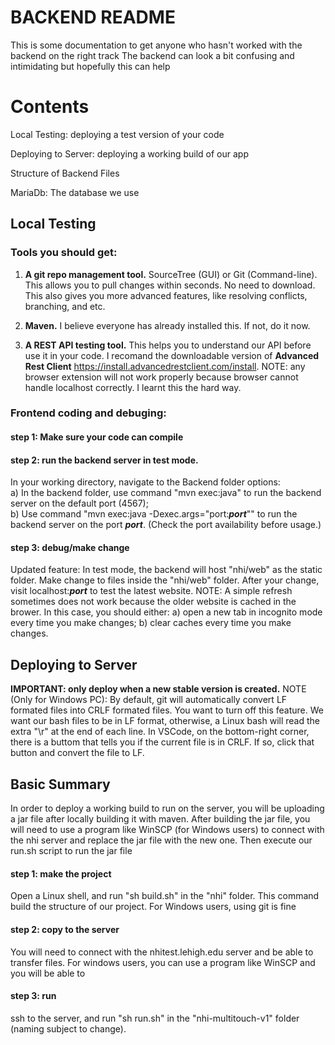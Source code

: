 # BACKEND README

This is some documentation to get anyone who hasn't worked with the backend on the right track
The backend can look a bit confusing and intimidating but hopefully this can help 

# Contents

Local Testing: deploying a test version of your code

Deploying to Server: deploying a working build of our app

Structure of Backend Files

MariaDb: The database we use

## Local Testing 

### Tools you should get:
1. **A git repo management tool.** SourceTree (GUI) or Git (Command-line). This allows you to pull changes within seconds. No need to download. This also gives you more advanced features, like resolving conflicts, branching, and etc.

2. **Maven.** I believe everyone has already installed this. If not, do it now.
3. **A REST API testing tool.** This helps you to understand our API before use it in your code. I recomand the downloadable version of **Advanced Rest Client** https://install.advancedrestclient.com/install. NOTE: any browser extension will not work properly because browser cannot handle localhost correctly. I learnt this the hard way.

### Frontend coding and debuging:
#### step 1: Make sure your code can compile 
#### step 2: run the backend server in test mode. 
In your working directory, navigate to the Backend folder 
options:  
a) In the backend folder, use command "mvn exec:java" to run the backend server on the default port (4567);   
b) Use command "mvn exec:java -Dexec.args="port:***port***"" to run the backend server on the port ***port***. (Check the port availability before usage.)

#### step 3: debug/make change
Updated feature: In test mode, the backend will host "nhi/web" as the static folder. Make change to files inside the "nhi/web" folder. After your change, visit localhost:***port*** to test the latest website. NOTE: A simple refresh sometimes does not work because the older website is cached in the brower. In this case, you should either: a) open a new tab in incognito mode every time you make changes; b) clear caches every time you make changes.

## Deploying to Server

**IMPORTANT: only deploy when a new stable version is created.**
NOTE (Only for Windows PC): By default, git will automatically convert LF formated files into CRLF formated files. You want to turn off this feature. We want our bash files to be in LF format, otherwise, a Linux bash will read the extra "\r" at the end of each line. In VSCode, on the bottom-right corner, there is a buttom that tells you if the current file is in CRLF. If so, click that button and convert the file to LF.

## Basic Summary

In order to deploy a working build to run on the server, you will be uploading a jar file after locally building it with maven. After building the jar file, you will need to use a program like WinSCP (for Windows users) to connect with the nhi server and replace the jar file with the new one. Then execute our run.sh script to run the jar file

#### step 1: make the project
Open a Linux shell, and run "sh build.sh" in the "nhi" folder. This command build the structure of our project. For Windows users, using git is fine
#### step 2: copy to the server
You will need to connect with the nhitest.lehigh.edu server and be able to transfer files. For windows users, you can use a program like WinSCP and you will be able to 
#### step 3: run
ssh to the server, and run "sh run.sh" in the "nhi-multitouch-v1" folder (naming subject to change).